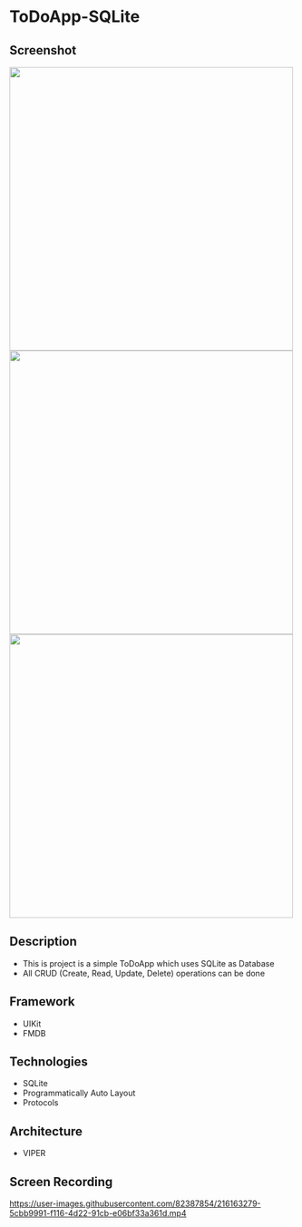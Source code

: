 # ToDoApp-SQLite

## Screenshot
<a><img src = "https://user-images.githubusercontent.com/82387854/216161375-e2efb7c1-a525-4688-baff-3d794e9b9fc7.png" height = "500" >
  <img src = "https://user-images.githubusercontent.com/82387854/216162160-b5ea200a-b939-44ea-a5b4-a17f180b4111.png" height = "500" >
  <img src = "https://user-images.githubusercontent.com/82387854/216162170-60a38986-895c-47ac-b1ee-4c20e3658f1d.png" height = "500" >
</a>

## Description
- This is project is a simple ToDoApp which uses SQLite as Database
- All CRUD (Create, Read, Update, Delete) operations can be done

## Framework
- UIKit
- FMDB

## Technologies
- SQLite
- Programmatically Auto Layout
- Protocols

## Architecture
- VIPER

## Screen Recording

https://user-images.githubusercontent.com/82387854/216163279-5cbb9991-f116-4d22-91cb-e06bf33a361d.mp4

